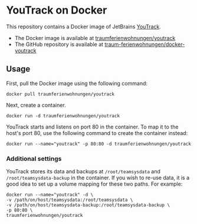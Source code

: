 # YouTrack on Docker

This repository contains a Docker image of JetBrains [YouTrack](http://www.jetbrains.com/youtrack).

* The Docker image is available at [traumferienwohnungen/youtrack](https://registry.hub.docker.com/u/traumferienwohnungen/youtrack/)
* The GitHub repository is available at [traum-ferienwohnungen/docker-youtrack](https://github.com/traum-ferienwohnungen/docker-youtrack)

## Usage

First, pull the Docker image using the following command:

	docker pull traumferienwohnungen/youtrack

Next, create a container.

	docker run -d traumferienwohnungen/youtrack

YouTrack starts and listens on port 80 in the container. To map it to the host's port 80, use the following command to create the container instead:

	docker run --name="youtrack" -p 80:80 -d traumferienwohnungen/youtrack

### Additional settings

YouTrack stores its data and backups at ```/root/teamsysdata``` and ```/root/teamsysdata-backup``` in the container. If you wish to re-use data, it is a good idea to set up a volume mapping for these two paths. For example:

	docker run --name="youtrack" -d \
	-v /path/on/host/teamsysdata:/root/teamsysdata \
	-v /path/on/host/teamsysdata-backup:/root/teamsysdata-backup \
	-p 80:80 \
	traumferienwohnungen/youtrack
